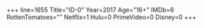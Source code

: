 +++
line=1655
Title="ID-0"
Year=2017
Age="16+"
IMDb=6
RottenTomatoes=""
Netflix=1
Hulu=0
PrimeVideo=0
Disney=0
+++

